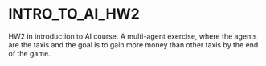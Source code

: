 # INTRO_TO_AI_HW2
HW2 in introduction to AI course.
A multi-agent exercise, where the agents are the taxis and the goal is to gain more money than other taxis by the end of the game.
